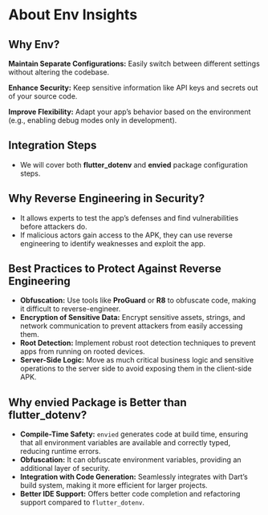 # About Env Insights

## Why Env?

**Maintain Separate Configurations:** Easily switch between different settings without altering the codebase.

**Enhance Security:** Keep sensitive information like API keys and secrets out of your source code.

**Improve Flexibility:** Adapt your app’s behavior based on the environment (e.g., enabling debug modes only in development).


## Integration Steps

- We will cover both **flutter_dotenv** and **envied** package configuration steps.


## Why Reverse Engineering in Security?

- It allows experts to test the app’s defenses and find vulnerabilities before attackers do.
- If malicious actors gain access to the APK, they can use reverse engineering to identify weaknesses and exploit the app.


## Best Practices to Protect Against Reverse Engineering

- **Obfuscation:** Use tools like **ProGuard** or **R8** to obfuscate code, making it difficult to reverse-engineer.
- **Encryption of Sensitive Data:** Encrypt sensitive assets, strings, and network communication to prevent attackers from easily accessing them.
- **Root Detection:** Implement robust root detection techniques to prevent apps from running on rooted devices.
- **Server-Side Logic:** Move as much critical business logic and sensitive operations to the server side to avoid exposing them in the client-side APK.

## Why envied Package is Better than flutter_dotenv?

- **Compile-Time Safety:** `envied` generates code at build time, ensuring that all environment variables are available and correctly typed, reducing runtime errors.
- **Obfuscation:** It can obfuscate environment variables, providing an additional layer of security.
- **Integration with Code Generation:** Seamlessly integrates with Dart’s build system, making it more efficient for larger projects.
- **Better IDE Support:** Offers better code completion and refactoring support compared to `flutter_dotenv`.
